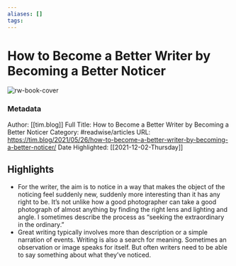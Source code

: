 ```yaml
---
aliases: []
tags:
---
```

# How to Become a Better Writer by Becoming a Better Noticer

![rw-book-cover](https://readwise-assets.s3.amazonaws.com/static/images/article4.6bc1851654a0.png)
### Metadata
Author: [[tim.blog]]
Full Title: How to Become a Better Writer by Becoming a Better Noticer
Category: #readwise/articles
URL: https://tim.blog/2021/05/26/how-to-become-a-better-writer-by-becoming-a-better-noticer/
Date Highlighted: [[2021-12-02-Thursday]]

## Highlights
- For the writer, the aim is to notice in a way that makes the object of the noticing feel suddenly new, suddenly more interesting than it has any right to be. It’s not unlike how a good photographer can take a good photograph of almost anything by finding the right lens and lighting and angle. I sometimes describe the process as “seeking the extraordinary in the ordinary.”
- Great writing typically involves more than description or a simple narration of events. Writing is also a search for meaning. Sometimes an observation or image speaks for itself. But often writers need to be able to say something about what they’ve noticed.
